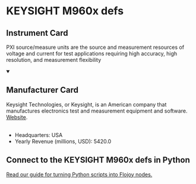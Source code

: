 
# KEYSIGHT M960x defs

## Instrument Card

PXI source/measure units are the source and measurement resources of voltage and current for test applications requiring high accuracy, high resolution, and measurement flexibility

<details open>
<summary><h2>Manufacturer Card</h2></summary>
Keysight Technologies, or Keysight, is an American company that manufactures electronics test and measurement equipment and software. <a href="https://www.keysight.com/us/en/home.html">Website</a>.
<br></br>
<ul>
  <li>Headquarters: USA</li>
  <li>Yearly Revenue (millions, USD): 5420.0</li>
</ul>
</details>

## Connect to the KEYSIGHT M960x defs in Python

[Read our guide for turning Python scripts into Flojoy nodes.](https://docs.flojoy.ai/custom-nodes/creating-custom-node/)


